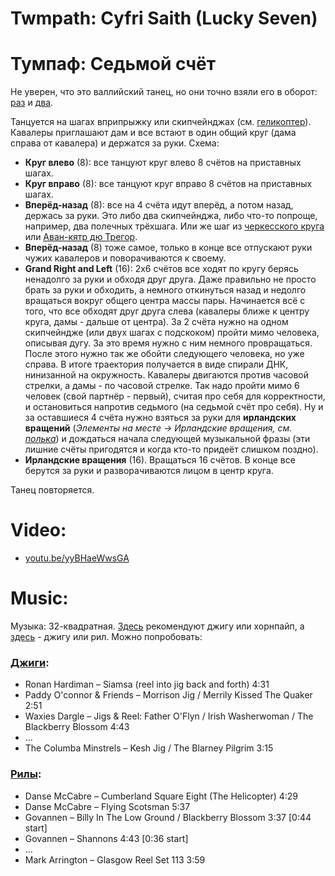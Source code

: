 Twmpath: Cyfri Saith (Lucky Seven)
=====================
# Тумпаф: Седьмой счёт

Не уверен, что это валлийский танец, но они точно взяли его в оборот: [раз](https://www.cambridgefolk.org.uk/dance_index/dance_index.php?function=show_dance&dance=1256) и [два](https://cy.wikipedia.org/wiki/Dawnsie_Twmpath).

Танцуется на шагах вприпрыжку или скипчейнджах (см. [геликоптер](ceilidh-cumberland-square-eight.md)). Кавалеры приглашают дам и все встают в один общий круг (дама справа от кавалера) и держатся за руки. Схема:

- __Круг влево__ (8): все танцуют круг влево 8 счётов на приставных шагах.
- __Круг вправо__ (8): все танцуют круг вправо 8 счётов на приставных шагах.
- __Вперёд-назад__ (8): все на 4 счёта идут вперёд, а потом назад, держась за руки. Это либо два скипчейнджа, либо что-то попроще, например, два полечных трёхшага. Или же шаг из [черкесского круга](cercle-circassien.md) или [Аван-кятр дю Трегор](avant-quatre-du-tregor.md).
- __Вперёд-назад__ (8) тоже самое, только в конце все отпускают руки чужих кавалеров и поворачиваются к своему.
- __Grand Right and Left__ (16): 2х6 счётов все ходят по кругу берясь ненадолго за руки и обходя друг друга. Даже правильно не просто брать за руки и обходить, а немного откинуться назад и недолго вращаться вокруг общего центра массы пары. Начинается всё с того, что все обходят друг друга слева (кавалеры ближе к центру круга, дамы - дальше от центра). За 2 счёта нужно на одном скипчейндже (или двух шагах с подскоком) пройти мимо человека, описывая дугу. За это время нужно с ним немного провращаться. После этого нужно так же обойти следующего человека, но уже справа. В итоге траектория получается в виде спирали ДНК, нинизанной на окружность. Кавалеры двигаются против часовой стрелки, а дамы - по часовой стрелке. Так надо пройти мимо 6 человек (свой партнёр - первый), считая про себя для корректности, и остановиться напротив седьмого (на седьмой счёт про себя). Ну и за оставшиеся 4 счёта нужно взяться за руки для __ирландских вращений__ (_Элементы на месте -> Ирландские вращения, см. [полька](polka.md)_) и дождаться начала следующей музыкальной фразы (эти лишние счёты пригодятся и когда кто-то придеёт слишком поздно).
- __Ирландские вращения__ (16). Вращаться 16 счётов. В конце все берутся за руки и разворачиваются лицом в центр круга.

Танец повторяется.

Video:
======
- [youtu.be/yyBHaeWwsGA](https://www.youtube.com/watch?v=yyBHaeWwsGA)

Music:
======
Музыка: 32-квадратная. [Здесь](http://www.pluckandsqueeze.com/lucky7.htm) рекомендуют джигу или хорнпайп, а [здесь](https://www.scottishdance.net/ceilidh/dances.html#LuckySeven) - джигу или рил. Можно попробовать:

### [__Джиги__](music.md#jigs):
- Ronan Hardiman – Siamsa (reel into jig back and forth) 4:31
- Paddy O'connor & Friends – Morrison Jig / Merrily Kissed The Quaker 2:51
- Waxies Dargle – Jigs & Reel: Father O'Flyn / Irish Washerwoman / The Blackberry Blossom 4:43
- ...
- The Columba Minstrels – Kesh Jig / The Blarney Pilgrim 3:15

### [__Рилы__](music.md#reels):
- Danse McCabre – Cumberland Square Eight (The Helicopter) 4:29
- Danse McCabre – Flying Scotsman 5:37
- Govannen – Billy In The Low Ground / Blackberry Blossom 3:37 [0:44 start]
- Govannen – Shannons 4:43 [0:36 start]
- ...
- Mark Arrington – Glasgow Reel Set 113 3:59
